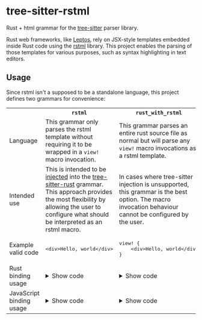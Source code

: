 # tree-sitter-rstml

Rust + html grammar for the [tree-sitter](https://github.com/tree-sitter/tree-sitter) parser library.

Rust web frameworks, like [Leptos](https://github.com/leptos-rs/leptos), rely on JSX-style templates embedded inside Rust code using the [rstml](https://github.com/rs-tml/rstml) library. This project enables the parsing of those templates for various purposes, such as syntax highlighting in text editors.

## Usage

Since rstml isn't a supposed to be a standalone language, this project defines two grammars for convenience:

<table>
    <tr>
       <th></th>
       <th><code>rstml</code></th>
       <th><code>rust_with_rstml</code></th>
    </tr>
    <tr>
        <td>Language</td>
        <td>This grammar only parses the rstml template without requiring it to be wrapped in a <code>view!</code> macro invocation.</td>
        <td>This grammar parses an entire rust source file as normal but will parse any <code>view!</code> macro invocations as a rstml template.</td>
    </tr>
    <tr>
        <td>Intended use</td>
        <td>This is intended to be <a href="https://tree-sitter.github.io/tree-sitter/syntax-highlighting#language-injection">injected</a> into the <a href="https://github.com/tree-sitter/tree-sitter-rust">tree-sitter-rust</a> grammar. This approach provides the most flexibility by allowing the user to configure what should be interpreted as an rstml macro.</td>
        <td>In cases where tree-sitter injection is unsupported, this grammar is the best option. The macro invocation behaviour cannot be configured by the user.</td>
    </tr>
    <tr>
        <td>Example valid code</td>
        <td>
            <pre lang="html">
&lt;div&gt;Hello, world&lt;/div&gt;</pre>
        </td>
        <td>
            <pre lang="rust">
view! {
    &lt;div&gt;Hello, world&lt;/div&gt;
}</pre>
        </td>
    </tr>
    <tr>
        <td>Rust binding usage</td>
        <td>
<details><summary>Show code</summary>
<pre lang="rust">
let code = &quot;&lt;div&gt;Hello, world&lt;/div&gt;&quot;;
let mut parser = tree_sitter::Parser::new();
parser.set_language(tree_sitter_rstml::language_rstml()).expect(&quot;Error loading rstml grammar&quot;);
let tree = parser.parse(code, None).unwrap();
</pre>
</details>
        </td>
        <td>
<details><summary>Show code</summary>
<pre lang="rust">
let code = r#&quot;
    view! {
        &lt;div&gt;hello, world&lt;/div&gt;
    }
&quot;#;
let mut parser = tree_sitter::Parser::new();
parser.set_language(tree_sitter_rstml::language_rust_with_rstml()).expect(&quot;Error loading rust_with_rstml grammar&quot;);
let tree = parser.parse(code, None).unwrap();
</pre>
</details>
       </td>
    </tr>
    <tr>
        <td>JavaScript binding usage</td>
        <td>
<details><summary>Show code</summary>
<pre lang="js">
const Parser = require('tree-sitter')
const code = '&lt;div&gt;Hello, world&lt;/div&gt;'
const parser = new Parser(require('tree-sitter-rstml').rstml)
parser.setLanguage(rstml)
const tree = parser.parse(code)
</pre>
</details>
        </td>
        <td>
<details><summary>Show code</summary>
<pre lang="js">
const Parser = require('tree-sitter')
const code = `
    view! {
        &lt;div&gt;Hello, world&lt;/div&gt;
    }
`
const parser = new Parser(require('tree-sitter-rstml').rust_with_rstml)
parser.setLanguage(rstml)
const tree = parser.parse(code)
</pre>
</details>
       </td>
    </tr>
</table>
